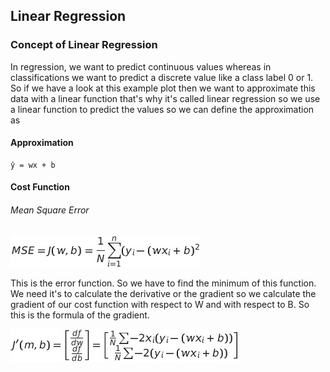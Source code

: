 ## Linear Regression
### Concept of Linear Regression
<p>
    In regression, we want to predict continuous values whereas in classifications we want to predict a discrete value like a class label 0 or      1. So if we have a look at this example plot then we want to approximate this data with a linear function that's why it's called linear regression so we use a linear function to predict the values so we can define the approximation as 
</p><h4>Approximation</h4>
    
    ŷ = wx + b
    
<h4>Cost Function</h4>
<h6>Mean Square Error</h6>

![Mean square error.](/linear_regression/mse.jpg "Mean square error.")

<p>
    This is the error function. So we have to find the minimum of this function. We need it's to calculate the derivative or the gradient so we calculate the gradient of our cost function with respect to W and with respect to B. So this is the formula of the gradient.
</p>

![Cost Function](/linear_regression/cost.jpg "")